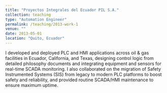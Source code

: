 ```yaml
---
title: "Proyectos Integrales del Ecuador PIL S.A."
collection: teaching
type: "Automation Engineer"
permalink: /teaching/2013-work-1
venue: ""
date: 2013-05-01
location: "Quito, Ecuador"
---
```


I developed and deployed PLC and HMI applications across oil & gas facilities in Ecuador, California, and Texas, designing control logic from detailed philosophy documents and integrating equipment and sensors for real-time SCADA monitoring. I also collaborated on the migration of Safety Instrumented Systems (SIS) from legacy to modern PLC platforms to boost safety and reliability, and provided routine SCADA/HMI maintenance to ensure maximum uptime.

<!-- Heading 1
======

Heading 2
======

Heading 3
====== -->
